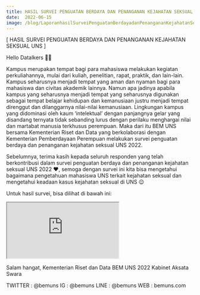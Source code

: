 ```yaml
---
title: HASIL SURVEI PENGUATAN BERDAYA DAN PENANGANAN KEJAHATAN SEKSUAL UNS 2022
date:  2022-06-15
image: /blog/LaporanhasilSurveiPenguatanBerdayadanPenangananKejahatanSeksualUNSTahun2022.jpg
---
```


[ HASIL SURVEI PENGUATAN BERDAYA DAN PENANGANAN KEJAHATAN SEKSUAL UNS ]

Hello Datalkers 👋🏻

Kampus merupakan tempat bagi para mahasiswa melakukan kegiatan perkuliahannya, mulai dari kuliah, penelitian, rapat, praktik, dan lain-lain. Kampus seharusnya menjadi tempat yang aman dan nyaman bagi para mahasiswa dan civitas akademik lainnya. Namun apa jadinya apabila kampus yang seharusnya menjadi tempat yang seharusnya digunakan sebagai tempat belajar kehidupan dan kemanusiaan justru menjadi tempat direnggut dan dilanggarnya nilai-nilai kemanusiaan. Lingkungan kampus yang didominasi oleh kaum ‘intelektual’ dengan panjangnya gelar yang disandang ternyata tidak sebanding lurus dengan perilaku menghargai nilai dan martabat manusia terkhusus perempuan. Maka dari itu BEM UNS bersama Kementerian Riset dan Data yang berkolaborasi dengan Kementerian Pemberdayaan Perempuan melakukan survei penguatan berdaya dan penanganan kejahatan seksual UNS 2022.

Sebelumnya, terima kasih kepada seluruh responden yang telah berkontribusi dalam survei penguatan berdaya dan penanganan kejahatan seksual UNS 2022 ❤️, semoga dengan survei ini kita bisa mengetahui bagaimana pengetahuan mahasiswa UNS terkait kejahatan seksual dan mengetahui keadaan kasus kejahatan seksual di UNS 😉

Untuk hasil survei, bisa dilihat di bawah ini:

<iframe src="https://mozilla.github.io/pdf.js/web/viewer.html?file=https://datalks.bemuns.org/blog/LaporanhasilSurveiPenguatanBerdayadanPenangananKejahatanSeksualUNSTahun2022.pdf"></iframe>

Salam hangat,
Kementerian Riset dan Data
BEM UNS 2022
Kabinet Aksata Swara

TWITTER : @bemuns
IG : @bemuns
LINE : @bemuns
WEB : bemuns.com

